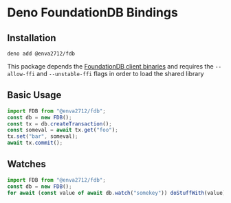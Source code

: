 # Deno FoundationDB Bindings

## Installation

`deno add @enva2712/fdb`

This package depends the
[FoundationDB client binaries](https://apple.github.io/foundationdb/api-general.html#installing-client-binaries)
and requires the `--allow-ffi` and `--unstable-ffi` flags in order to load the
shared library

## Basic Usage

```typescript
import FDB from "@enva2712/fdb";
const db = new FDB();
const tx = db.createTransaction();
const someval = await tx.get("foo");
tx.set("bar", someval);
await tx.commit();
```

## Watches

```typescript
import FDB from "@enva2712/fdb";
const db = new FDB();
for await (const value of await db.watch("somekey")) doStuffWith(value);
```
